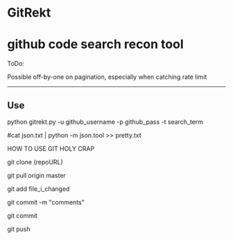 GitRekt
===================
# github code search recon tool

ToDo:

Possible off-by-one on pagination, especially when catching rate limit

----------


Use
-------------

python gitrekt.py -u github_username -p github_pass -t search_term

#cat json.txt | python -m json.tool >> pretty.txt


HOW TO USE GIT HOLY CRAP

git clone (repoURL)

git pull origin master

git add file_i_changed

git commit -m "comments"

git commit

git push
